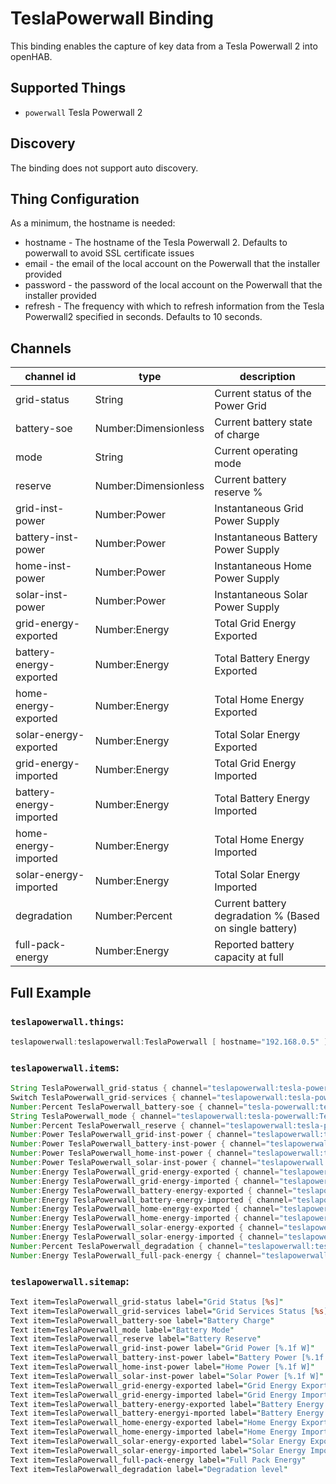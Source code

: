 # TeslaPowerwall Binding

This binding enables the capture of key data from a Tesla Powerwall 2 into openHAB.

## Supported Things

- `powerwall` Tesla Powerwall 2

## Discovery

The binding does not support auto discovery.

## Thing Configuration

As a minimum, the hostname is needed:

* hostname - The hostname of the Tesla Powerwall 2. Defaults to powerwall to avoid SSL certificate issues
* email - the email of the local account on the Powerwall that the installer provided
* password - the password of the local account on the Powerwall that the installer provided
* refresh - The frequency with which to refresh information from the Tesla Powerwall2 specified in seconds. Defaults to 10 seconds.

## Channels

| channel id                | type                 | description                                                  |
|---------------------------|----------------------|--------------------------------------------------------------|
| grid-status               | String               | Current status of the Power Grid                             |
| battery-soe               | Number:Dimensionless | Current battery state of charge                              |
| mode                      | String               | Current operating mode                                       |
| reserve                   | Number:Dimensionless | Current battery reserve %                                    |
| grid-inst-power           | Number:Power         | Instantaneous Grid Power Supply                              |
| battery-inst-power        | Number:Power         | Instantaneous Battery Power Supply                           |
| home-inst-power           | Number:Power         | Instantaneous Home Power Supply                              |
| solar-inst-power          | Number:Power         | Instantaneous Solar Power Supply                             |
| grid-energy-exported      | Number:Energy        | Total Grid Energy Exported                                   |
| battery-energy-exported   | Number:Energy        | Total Battery Energy Exported                                |
| home-energy-exported      | Number:Energy        | Total Home Energy Exported                                   |
| solar-energy-exported     | Number:Energy        | Total Solar Energy Exported                                  |
| grid-energy-imported      | Number:Energy        | Total Grid Energy Imported                                   |
| battery-energy-imported   | Number:Energy        | Total Battery Energy Imported                                |
| home-energy-imported      | Number:Energy        | Total Home Energy Imported                                   |
| solar-energy-imported     | Number:Energy        | Total Solar Energy Imported                                  |
| degradation               | Number:Percent       | Current battery degradation % (Based on single battery)      |
| full-pack-energy          | Number:Energy        | Reported battery capacity at full                            |

## Full Example

### `teslapowerwall.things`:

```java
teslapowerwall:teslapowerwall:TeslaPowerwall [ hostname="192.168.0.5" ]
```

### `teslapowerwall.item`s:

```java
String TeslaPowerwall_grid-status { channel="teslapowerwall:tesla-powerwall:TeslaPowerwall:grid-status" }
Switch TeslaPowerwall_grid-services { channel="teslapowerwall:tesla-powerwall:TeslaPowerwall:grid-services" }
Number:Percent TeslaPowerwall_battery-soe { channel="tesla-powerwall:teslapowerwall:TeslaPowerwall:battery-soe" }
String TeslaPowerwall_mode { channel="teslapowerwall:tesla-powerwall:TeslaPowerwall:mode" }
Number:Percent TeslaPowerwall_reserve { channel="teslapowerwall:tesla-powerwall:TeslaPowerwall:reserve" }
Number:Power TeslaPowerwall_grid-inst-power { channel="teslapowerwall:tesla-powerwall:TeslaPowerwall:grid-inst-power" }
Number:Power TeslaPowerwall_battery-inst-power { channel="teslapowerwall:tesla-powerwall:TeslaPowerwall:battery-inst-power" }
Number:Power TeslaPowerwall_home-inst-power { channel="teslapowerwall:tesla-powerwall:TeslaPowerwall:home-inst-power" }
Number:Power TeslaPowerwall_solar-inst-power { channel="teslapowerwall:tesla-powerwall:TeslaPowerwall:solar-inst-power" }
Number:Energy TeslaPowerwall_grid-energy-exported { channel="teslapowerwall:tesla-powerwall:TeslaPowerwall:grid-energy-exported" }
Number:Energy TeslaPowerwall_grid-energy-imported { channel="teslapowerwall:tesla-powerwall:TeslaPowerwall:grid-energy-imported" }
Number:Energy TeslaPowerwall_battery-energy-exported { channel="teslapowerwall:tesla-powerwall:TeslaPowerwall:battery-energy-exported" }
Number:Energy TeslaPowerwall_battery-energy-imported { channel="teslapowerwall:tesla-powerwall:TeslaPowerwall:battery-energy-imported" }
Number:Energy TeslaPowerwall_home-energy-exported { channel="teslapowerwall:tesla-powerwall:TeslaPowerwall:home-energy-exported" }
Number:Energy TeslaPowerwall_home-energy-imported { channel="teslapowerwall:tesla-powerwall:TeslaPowerwall:home-energy-imported" }
Number:Energy TeslaPowerwall_solar-energy-exported { channel="teslapowerwall:tesla-powerwall:TeslaPowerwall:solar-energy-exported" }
Number:Energy TeslaPowerwall_solar-energy-imported { channel="teslapowerwall:tesla-powerwall:TeslaPowerwall:solar-energy-imported" }
Number:Percent TeslaPowerwall_degradation { channel="teslapowerwall:tesla-powerwall:TeslaPowerwall:degradation" }
Number:Energy TeslaPowerwall_full-pack-energy { channel="teslapowerwall:tesla-powerwall:TeslaPowerwall:full-pack-energy" }
```

### `teslapowerwall.sitemap`:

```perl
Text item=TeslaPowerwall_grid-status label="Grid Status [%s]"
Text item=TeslaPowerwall_grid-services label="Grid Services Status [%s]"
Text item=TeslaPowerwall_battery-soe label="Battery Charge"
Text item=TeslaPowerwall_mode label="Battery Mode"
Text item=TeslaPowerwall_reserve label="Battery Reserve"
Text item=TeslaPowerwall_grid-inst-power label="Grid Power [%.1f W]"
Text item=TeslaPowerwall_battery-inst-power label="Battery Power [%.1f W]"
Text item=TeslaPowerwall_home-inst-power label="Home Power [%.1f W]"
Text item=TeslaPowerwall_solar-inst-power label="Solar Power [%.1f W]"
Text item=TeslaPowerwall_grid-energy-exported label="Grid Energy Exported [%.1f kWh]"
Text item=TeslaPowerwall_grid-energy-imported label="Grid Energy Imported [%.1f kWh]"
Text item=TeslaPowerwall_battery-energy-exported label="Battery Energy Exported [%.1f kWh]"
Text item=TeslaPowerwall_battery-energyi-mported label="Battery Energy Imported [%.1f kWh]"
Text item=TeslaPowerwall_home-energy-exported label="Home Energy Exported [%.1f kWh]"
Text item=TeslaPowerwall_home-energy-imported label="Home Energy Imported [%.1f kWh]"
Text item=TeslaPowerwall_solar-energy-exported label="Solar Energy Exported [%.1f kWh]"
Text item=TeslaPowerwall_solar-energy-imported label="Solar Energy Imported [%.1f kWh]"
Text item=TeslaPowerwall_full-pack-energy label="Full Pack Energy"
Text item=TeslaPowerwall_degradation label="Degradation level"
```


